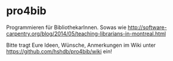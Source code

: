 pro4bib
=======

Programmieren für BibliothekarInnen. Sowas wie <http://software-carpentry.org/blog/2014/05/teaching-librarians-in-montreal.html>

Bitte tragt Eure Ideen, Wünsche, Anmerkungen im Wiki unter <https://github.com/hshdb/pro4bib/wiki> ein!
